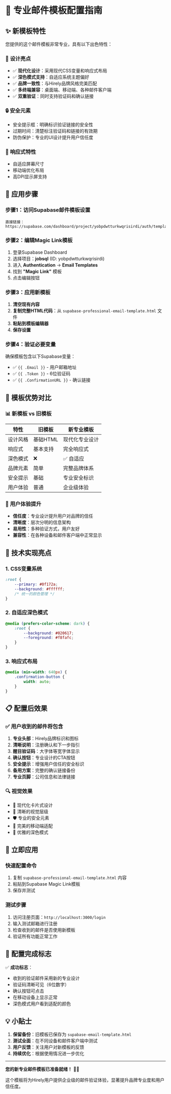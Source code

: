 # 🎨 专业邮件模板配置指南

## ✨ 新模板特性

您提供的这个邮件模板非常专业，具有以下出色特性：

### 🎯 **设计亮点**
- ✅ **现代化设计**：采用现代CSS变量和响应式布局
- ✅ **深色模式支持**：自适应系统主题偏好
- ✅ **品牌一致性**：与Hirely品牌风格完美匹配
- ✅ **多终端兼容**：桌面端、移动端、各种邮件客户端
- ✅ **双重验证**：同时支持验证码和确认链接

### 🔒 **安全元素**
- 安全提示框：明确标识验证链接的安全性
- 过期时间：清楚标注验证码和链接的有效期
- 防伪保护：专业的UI设计提升用户信任度

### 📱 **响应式特性**
- 自适应屏幕尺寸
- 移动端优化布局
- 高DPI显示屏支持

## 🚀 **应用步骤**

### 步骤1：访问Supabase邮件模板设置
```
直接链接：https://supabase.com/dashboard/project/yobpdwtturkwqrisirdi/auth/templates
```

### 步骤2：编辑Magic Link模板
1. 登录Supabase Dashboard
2. 选择项目：**jobsql** (ID: yobpdwtturkwqrisirdi)
3. 进入 **Authentication** → **Email Templates**
4. 找到 **"Magic Link"** 模板
5. 点击编辑按钮

### 步骤3：应用新模板
1. **清空现有内容**
2. **复制完整HTML代码**：从 `supabase-professional-email-template.html` 文件
3. **粘贴到模板编辑器**
4. **保存设置**

### 步骤4：验证必要变量
确保模板包含以下Supabase变量：
- ✅ `{{ .Email }}` - 用户邮箱地址
- ✅ `{{ .Token }}` - 6位验证码
- ✅ `{{ .ConfirmationURL }}` - 确认链接

## 🎨 **模板优势对比**

### 📊 **新模板 vs 旧模板**

| 特性 | 旧模板 | 新专业模板 |
|------|--------|------------|
| 设计风格 | 基础HTML | 现代化专业设计 |
| 响应式 | 基本支持 | 完全响应式 |
| 深色模式 | ❌ | ✅ 自适应 |
| 品牌元素 | 简单 | 完整品牌体系 |
| 安全提示 | 基础 | 专业安全标识 |
| 用户体验 | 普通 | 企业级体验 |

### 🎯 **用户体验提升**
- **信任度**：专业设计提升用户对品牌的信任
- **清晰度**：层次分明的信息架构
- **易用性**：多种验证方式，用户友好
- **兼容性**：在各种设备和邮件客户端中正常显示

## 🔧 **技术实现亮点**

### 1. **CSS变量系统**
```css
:root {
    --primary: #0f172a;
    --background: #ffffff;
    /* 统一的颜色管理 */
}
```

### 2. **自适应深色模式**
```css
@media (prefers-color-scheme: dark) {
    :root {
        --background: #020617;
        --foreground: #f8fafc;
    }
}
```

### 3. **响应式布局**
```css
@media (min-width: 640px) {
    .confirmation-button {
        width: auto;
    }
}
```

## 📋 **配置后效果**

### ✅ **用户收到的邮件将包含**
1. **专业头部**：Hirely品牌标识和图标
2. **清晰说明**：注册确认和下一步指引
3. **醒目验证码**：大字体等宽字体显示
4. **确认按钮**：专业设计的CTA按钮
5. **安全提示**：增强用户信任的安全标识
6. **备用方案**：完整的确认链接备份
7. **专业页脚**：公司信息和法律链接

### 🔍 **视觉效果**
- 🎨 现代化卡片式设计
- 🎯 清晰的视觉层级
- 🛡️ 专业的安全元素
- 📱 完美的移动端适配
- 🌙 优雅的深色模式

## 🚀 **立即应用**

### 快速配置命令
1. 复制 `supabase-professional-email-template.html` 内容
2. 粘贴到Supabase Magic Link模板
3. 保存并测试

### 测试步骤
1. 访问注册页面：`http://localhost:3000/login`
2. 输入测试邮箱进行注册
3. 检查收到的邮件是否使用新模板
4. 验证所有功能正常工作

## 🎉 **配置完成标志**

✅ **成功标志**：
- 收到的验证邮件采用新的专业设计
- 验证码清晰可见（6位数字）
- 确认按钮可点击
- 在移动设备上显示正常
- 深色模式用户看到适配的颜色

## 💡 **小贴士**

1. **保留备份**：旧模板已保存为 `supabase-email-template.html`
2. **测试全面**：在不同设备和邮件客户端中测试
3. **用户反馈**：关注用户对新模板的反馈
4. **持续优化**：根据使用情况进一步优化

---

**您的新专业邮件模板已准备就绪！** 🎨✨

这个模板将为Hirely用户提供企业级的邮件验证体验，显著提升品牌专业度和用户信任度。
